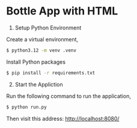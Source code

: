 # Bottle App with HTML

1. Setup Python Environment


Create a virtual environment,
```bash
$ python3.12 -m venv .venv
```

Install Python packages
```bash
$ pip install -r requirements.txt
```


2. Start the Appliction

Run the following command to run the application,
```bash
$ python run.py
```

Then visit this address: [http://localhost:8080/](http://localhost:8080/)
